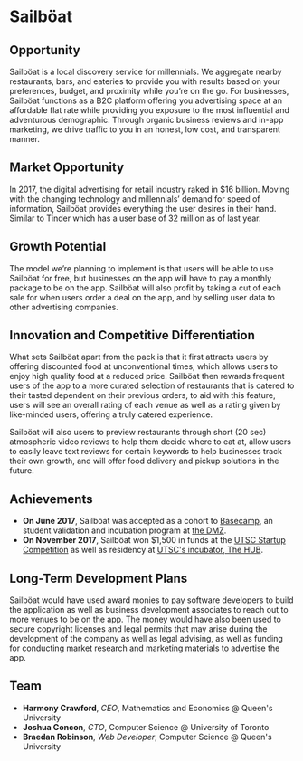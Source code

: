 # Sailböat
## Opportunity
Sailböat is a local discovery service for millennials. We aggregate nearby restaurants, bars, and eateries to provide you with results based on your preferences, budget, and proximity while you’re on the go. For businesses, Sailböat functions as a B2C platform offering you advertising space at an affordable flat rate while providing you exposure to the most influential and adventurous demographic. Through organic business reviews and in-app marketing, we drive traffic to you in an honest, low cost, and transparent manner.

## Market Opportunity

In 2017, the digital advertising for retail industry raked in $16 billion. Moving with the changing technology and millennials’ demand for speed of information, Sailböat provides everything the user desires in their hand. Similar to Tinder which has a user base of 32 million as of last year.

## Growth Potential

The model we’re planning to implement is that users will be able to use Sailböat for free, but businesses on the app will have to pay a monthly package to be on the app. Sailböat will also profit by taking a cut of each sale for when users order a deal on the app, and by selling user data to other advertising companies.

## Innovation and Competitive Differentiation
What sets Sailböat apart from the pack is that it first attracts users by offering discounted food at unconventional times, which allows users to enjoy high quality food at a reduced price. Sailböat then rewards frequent users of the app to a more curated selection of restaurants that is catered to their tasted dependent on their previous orders, to aid with this feature, users will see an overall rating of each venue as well as a rating given by like-minded users, offering a truly catered experience.

Sailböat will also users to preview restaurants through short (20 sec) atmospheric video reviews to help them decide where to eat at, allow users to easily leave text reviews for certain keywords to help businesses track their own growth, and will offer food delivery and pickup solutions in the future.

## Achievements

- **On June 2017**, Sailböat was accepted as a cohort to [Basecamp](https://dmz.torontomu.ca/basecamp/), an student validation and incubation program at [the DMZ](https://en.wikipedia.org/wiki/The_DMZ_(Toronto_Metropolitan_University)).
- **On November 2017**, Sailböat won $1,500 in funds at the [UTSC Startup Competition](https://www.facebook.com/photo/?fbid=993104217507489) as well as residency at [UTSC's incubator, The HUB](https://www.utsc.utoronto.ca/thehub/).

## Long-Term Development Plans

Sailböat would have used award monies to pay software developers to build the application as well as business development associates to reach out to more venues to be on the app. The money would have also been used to secure copyright licenses and legal permits that may arise during the development of the company as well as legal advising, as well as funding for conducting market research and marketing materials to advertise the app.

## Team

- **Harmony Crawford**, *CEO*, Mathematics and Economics @ Queen's University
- **Joshua Concon**, *CTO*, Computer Science @ University of Toronto
- **Braedan Robinson**, *Web Developer*, Computer Science @ Queen's University
